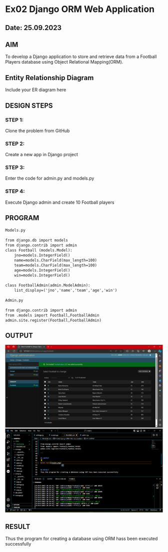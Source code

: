 # Ex02 Django ORM Web Application
## Date: 25.09.2023

## AIM
To develop a Django application to store and retrieve data from a Football Players database using Object Relational Mapping(ORM).

## Entity Relationship Diagram

Include your ER diagram here

## DESIGN STEPS

### STEP 1:
Clone the problem from GitHub

### STEP 2:
Create a new app in Django project

### STEP 3:
Enter the code for admin.py and models.py

### STEP 4:
Execute Django admin and create 10 Football players

## PROGRAM

```
Models.py 

from django.db import models
from django.contrib import admin
class Football (models.Model):
    jno=models.IntegerField()
    name=models.CharField(max_length=100)
    team=models.CharField(max_length=100)
    age=models.IntegerField()
    win=models.IntegerField()

class FootballAdmin(admin.ModelAdmin):
    list_display=('jno','name','team','age','win')

Admin.py

from django.contrib import admin
from .models import Football,FootballAdmin
admin.site.register(Football,FootballAdmin)

```

## OUTPUT

![Alt text](exp2a.png)
![Alt text](exp2b.png)


## RESULT
Thus the program for creating a database using ORM hass been executed successfully

